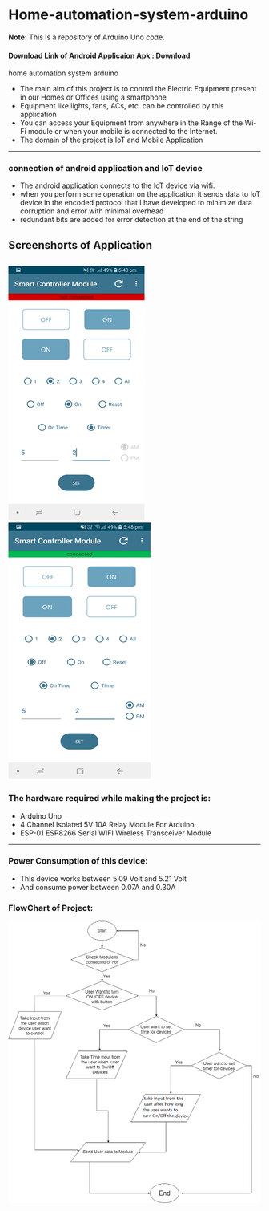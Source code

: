 # Home-automation-system-arduino

**Note:** This is a repository of Arduino Uno code.

#### Download Link of Android Applicaion Apk : [Download](https://drive.google.com/file/d/1uK83S_QRx1_6FQJJKLLMzgp16M9GKrV0/view?usp=sharing)

home automation system arduino

-  The main aim of this project is to control the Electric Equipment present in our Homes or Offices using a smartphone
- Equipment like lights, fans, ACs, etc. can be controlled by this application
- You can access your Equipment from anywhere in the Range of the Wi-Fi module or when your mobile is connected to the Internet.
- The domain of the project is IoT and  Mobile Application
------------
### connection of android application and IoT device
- The android application connects to the IoT device via wifi.
- when you perform some operation on the application it sends data to IoT device in the encoded protocol that I have developed to minimize data corruption and error with minimal overhead
- redundant bits are added for error detection at the end of the string

## Screenshorts of Application
![](https://raw.githubusercontent.com/fenil29/home-automation-system-android-application/master/images/ss1.png)    ![](https://raw.githubusercontent.com/fenil29/home-automation-system-android-application/master/images/ss2.png)
------------
### The hardware required while making the project is:
- Arduino Uno
- 4 Channel Isolated 5V 10A Relay Module For Arduino
- ESP-01 ESP8266 Serial WIFI Wireless Transceiver Module
------------
### Power Consumption of this device:
- This device works between 5.09 Volt and 5.21 Volt
- And consume power between  0.07A and 0.30A

### FlowChart of Project:
![](https://raw.githubusercontent.com/fenil29/home-automation-system-android-application/master/images/flowchart.png)




